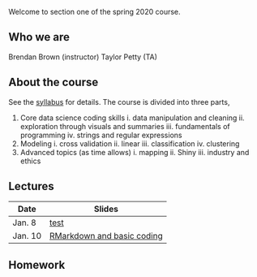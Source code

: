 Welcome to section one of the spring 2020 course.

## Who we are

Brendan Brown (instructor)
Taylor Petty (TA)

## About the course
See the [syllabus](syllabus_stor320_1.pdf) for details. The course is divided into three parts,

1. Core data science coding skills
  i. data manipulation and cleaning
  ii. exploration through visuals and summaries
  iii. fundamentals of programming
  iv. strings and regular expressions
2. Modeling
  i. cross validation
  ii. linear
  iii. classification
  iv. clustering
3. Advanced topics (as time allows)
  i. mapping
  ii. Shiny
  iii. industry and ethics




## Lectures

|Date | Slides |
|------|-------|
|Jan. 8| [test](google.com) |
|Jan. 10| [RMarkdown and basic coding](slides_workflow.html) |


## Homework
